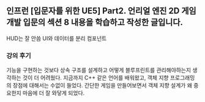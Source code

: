 ## 인프런 [입문자를 위한 UE5] Part2. 언리얼 엔진 2D 게임 개발 입문의 섹션 8 내용을 학습하고 작성한 글입니다.
HUD는 잘 안씀
UI와 데이터를 분리
컴포넌트

### 강의 후기
기능을 구현하는 것보다 상속 구조를 설계하고 어떻게 블루프린트를 관리해야하는지 생각하는 것이 더 어려웠다. 지금까지 C++ 같은 언어를 배워왔고, 객체 지향 프로그래밍의 장점에 대해서는 수없이 들었다. 간단한 게임을 만들어보면서 객체 지향 설계가 왜 중요한지 마음에 더 잘 와닿게 되었다.